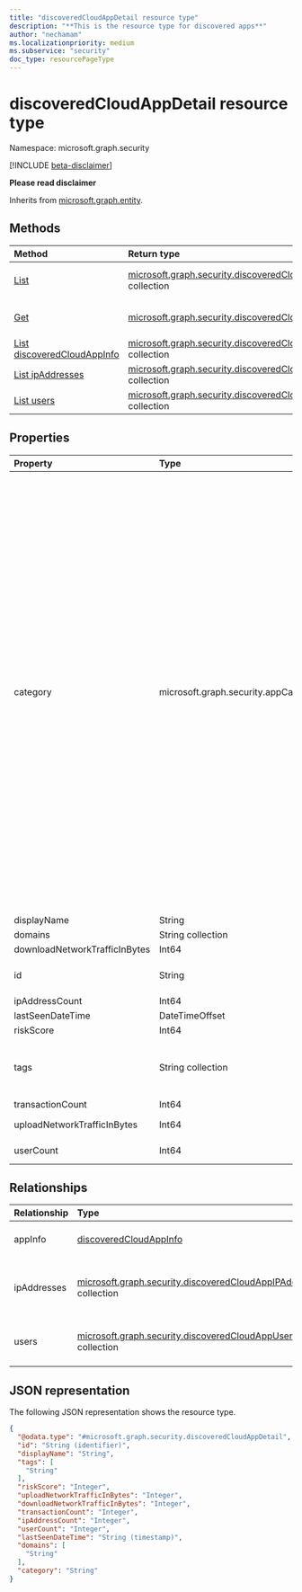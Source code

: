 ```yaml
---
title: "discoveredCloudAppDetail resource type"
description: "**This is the resource type for discovered apps**"
author: "nechamam"
ms.localizationpriority: medium
ms.subservice: "security"
doc_type: resourcePageType
---
```


# discoveredCloudAppDetail resource type

Namespace: microsoft.graph.security

[!INCLUDE [beta-disclaimer](../../includes/beta-disclaimer.md)]

**Please read disclaimer**


Inherits from [microsoft.graph.entity](../resources/entity.md).

## Methods
|Method|Return type|Description|
|:---|:---|:---|
|[List](../api/security-discoveredcloudappdetail-list.md)|[microsoft.graph.security.discoveredCloudAppDetail](../resources/security-discoveredcloudappdetail.md) collection|Get a list of the [microsoft.graph.security.discoveredCloudAppDetail](../resources/security-discoveredcloudappdetail.md) objects and their properties.|
|[Get](../api/security-discoveredcloudappdetail-get.md)|[microsoft.graph.security.discoveredCloudAppDetail](../resources/security-discoveredcloudappdetail.md)|Read the properties and relationships of a [microsoft.graph.security.discoveredCloudAppDetail](../resources/security-discoveredcloudappdetail.md) object.|
|[List discoveredCloudAppInfo](../api/security-discoveredcloudappdetail-list-appinfo.md)|[microsoft.graph.security.discoveredCloudAppInfo](../resources/security-discoveredcloudappinfo.md) collection|Get the discoveredCloudAppInfo resources from the appInfo navigation property.|
|[List ipAddresses](../api/security-discoveredcloudappdetail-list-ipaddresses.md)|[microsoft.graph.security.discoveredCloudAppIPAddress](../resources/security-discoveredcloudappipaddress.md) collection|Get the discoveredCloudAppIPAddress resources from the ipAddresses navigation property.|
|[List users](../api/security-discoveredcloudappdetail-list-users.md)|[microsoft.graph.security.discoveredCloudAppUser](../resources/security-discoveredcloudappuser.md) collection|Get the discoveredCloudAppUser resources from the users navigation property.|

## Properties
|Property|Type|Description|
|:---|:---|:---|
|category|microsoft.graph.security.appCategory|The discovered app's category. Possible values include: `security`, `collaboration`, `hostingServices`, `onlineMeetings`, `newsAndEntertainment`, `eCommerce`, `education`, `cloudStorage`, `marketing`, `operationsManagement`, `health`, `advertising`, `productivity`, `accountingAndFinance`, `contentManagement`, `contentSharing`, `businessManagement`, `communications`, `dataAnalytics`, `businessIntelligence`, `webemail`, `codeHosting`, `webAnalytics`, `socialNetwork`, `crm`, `forums`, `humanResourceManagement`, `transportationAndTravel`, `productDesign`, `sales`, `cloudComputingPlatform`, `projectManagement`, `personalInstantMessaging`, `developmentTools`, `itServices`, `supplyChainAndLogistics`, `propertyManagement`, `customerSupport`, `internetOfThings`, `vendorManagementSystems`, `websiteMonitoring`, `generativeAi`, `unknown`, `unknownFutureValue`.|
|displayName|String|The app name|
|domains|String collection|The domain|
|downloadNetworkTrafficInBytes|Int64|The download traffic size|
|id|String|The app's SaaSDB ID. Inherited from [microsoft.graph.entity](../resources/entity.md).|
|ipAddressCount|Int64|The IP address|
|lastSeenDateTime|DateTimeOffset|The last seen date|
|riskScore|Int64|The app's risk score.|
|tags|String collection|The app's tag. Possible values include `Unsanctioned`, `Sanctioned`, `Monitored, or a custom tag.|
|transactionCount|Int64|The app transaction count|
|uploadNetworkTrafficInBytes|Int64|The app upload traffic size, in bytes|
|userCount|Int64|The count of users using the app|

## Relationships
|Relationship|Type|Description|
|:---|:---|:---|
|appInfo|[discoveredCloudAppInfo](../resources/security-discoveredcloudappinfo.md)|The application information|
|ipAddresses|[microsoft.graph.security.discoveredCloudAppIPAddress](../resources/security-discoveredcloudappipaddress.md) collection|The list of IP addresses accessed by the app|
|users|[microsoft.graph.security.discoveredCloudAppUser](../resources/security-discoveredcloudappuser.md) collection|The list of users accessing the app|

## JSON representation
The following JSON representation shows the resource type.
<!-- {
  "blockType": "resource",
  "keyProperty": "id",
  "@odata.type": "microsoft.graph.security.discoveredCloudAppDetail",
  "baseType": "microsoft.graph.entity",
  "openType": false
}
-->
``` json
{
  "@odata.type": "#microsoft.graph.security.discoveredCloudAppDetail",
  "id": "String (identifier)",
  "displayName": "String",
  "tags": [
    "String"
  ],
  "riskScore": "Integer",
  "uploadNetworkTrafficInBytes": "Integer",
  "downloadNetworkTrafficInBytes": "Integer",
  "transactionCount": "Integer",
  "ipAddressCount": "Integer",
  "userCount": "Integer",
  "lastSeenDateTime": "String (timestamp)",
  "domains": [
    "String"
  ],
  "category": "String"
}
```

